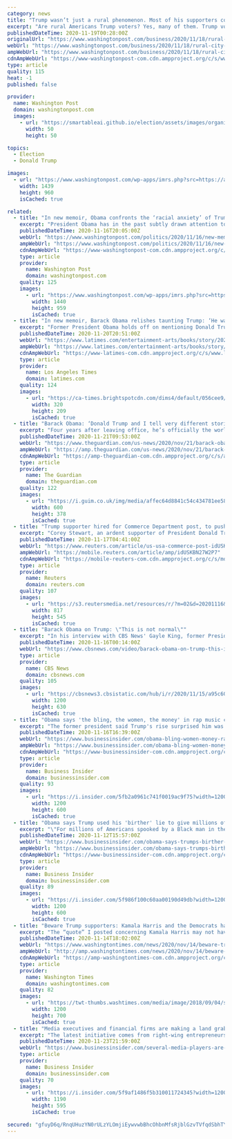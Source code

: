 ```yaml
---
category: news
title: "Trump wasn’t just a rural phenomenon. Most of his supporters come from cities and suburbs."
excerpt: "Are rural Americans Trump voters? Yes, many of them. Trump voters outnumber voters who supported Joe Biden 2 to 1 in rural counties. But are all Trump voters rural? Absolutely not. Voters in rural America accounted for less than a fifth of all votes cast for him."
publishedDateTime: 2020-11-19T00:28:00Z
originalUrl: "https://www.washingtonpost.com/business/2020/11/18/rural-city-trump-voters/"
webUrl: "https://www.washingtonpost.com/business/2020/11/18/rural-city-trump-voters/"
ampWebUrl: "https://www.washingtonpost.com/business/2020/11/18/rural-city-trump-voters/?outputType=amp"
cdnAmpWebUrl: "https://www-washingtonpost-com.cdn.ampproject.org/c/s/www.washingtonpost.com/business/2020/11/18/rural-city-trump-voters/?outputType=amp"
type: article
quality: 115
heat: -1
published: false

provider:
  name: Washington Post
  domain: washingtonpost.com
  images:
    - url: "https://smartableai.github.io/election/assets/images/organizations/washingtonpost.com-50x50.jpg"
      width: 50
      height: 50

topics:
  - Election
  - Donald Trump

images:
  - url: "https://www.washingtonpost.com/wp-apps/imrs.php?src=https://arc-anglerfish-washpost-prod-washpost.s3.amazonaws.com/public/JTWKQIEDW4I6TNMF4NVRNJJRVI.jpg&w=1440"
    width: 1439
    height: 960
    isCached: true

related:
  - title: "In new memoir, Obama confronts the ‘racial anxiety’ of Trump supporters"
    excerpt: "President Obama has in the past subtly drawn attention to the racial resentment his successor peddles. One notable example was Obama appearing to endorse a Post op-ed written by his former Black staffers criticizing Trump for telling Black American lawmakers critical of his administration to “go back” to wherever they came from."
    publishedDateTime: 2020-11-16T20:05:00Z
    webUrl: "https://www.washingtonpost.com/politics/2020/11/16/new-memoir-obama-confronts-racial-anxiety-trump-supporters/"
    ampWebUrl: "https://www.washingtonpost.com/politics/2020/11/16/new-memoir-obama-confronts-racial-anxiety-trump-supporters/?outputType=amp"
    cdnAmpWebUrl: "https://www-washingtonpost-com.cdn.ampproject.org/c/s/www.washingtonpost.com/politics/2020/11/16/new-memoir-obama-confronts-racial-anxiety-trump-supporters/?outputType=amp"
    type: article
    provider:
      name: Washington Post
      domain: washingtonpost.com
    quality: 125
    images:
      - url: "https://www.washingtonpost.com/wp-apps/imrs.php?src=https://arc-anglerfish-washpost-prod-washpost.s3.amazonaws.com/public/SDYORXA5PQI6XLKTJQP5USMQPU.jpg&w=1440"
        width: 1440
        height: 959
        isCached: true
  - title: "In new memoir, Barack Obama relishes taunting Trump: ‘He was a spectacle’"
    excerpt: "Former President Obama holds off on mentioning Donald Trump until the end of his new memoir, \"A Promised Land.\" But his thoughts are worth the wait."
    publishedDateTime: 2020-11-20T20:51:00Z
    webUrl: "https://www.latimes.com/entertainment-arts/books/story/2020-11-20/obama-trump-book-white-house-correspondents-dinner"
    ampWebUrl: "https://www.latimes.com/entertainment-arts/books/story/2020-11-20/obama-trump-book-white-house-correspondents-dinner?_amp=true"
    cdnAmpWebUrl: "https://www-latimes-com.cdn.ampproject.org/c/s/www.latimes.com/entertainment-arts/books/story/2020-11-20/obama-trump-book-white-house-correspondents-dinner?_amp=true"
    type: article
    provider:
      name: Los Angeles Times
      domain: latimes.com
    quality: 124
    images:
      - url: "https://ca-times.brightspotcdn.com/dims4/default/056cee9/2147483647/strip/true/crop/2000x1306+0+421/resize/320x209!/quality/90/?url=https%3A%2F%2Fcalifornia-times-brightspot.s3.amazonaws.com%2Fff%2F2c%2Fdedf568e4af087cab5f0a5c76f32%2Fla-ca-bk-a-promised-land-barack-obama-183.JPG"
        width: 320
        height: 209
        isCached: true
  - title: "Barack Obama: ‘Donald Trump and I tell very different stories about America’"
    excerpt: "Four years after leaving office, he’s officially the world’s most admired man.But what is Obama’s legacy? The former president talks Trump, Biden and America’s new dawn"
    publishedDateTime: 2020-11-21T09:53:00Z
    webUrl: "https://www.theguardian.com/us-news/2020/nov/21/barack-obama-donald-trump-and-i-tell-very-different-stories-about-america"
    ampWebUrl: "https://amp.theguardian.com/us-news/2020/nov/21/barack-obama-donald-trump-and-i-tell-very-different-stories-about-america"
    cdnAmpWebUrl: "https://amp-theguardian-com.cdn.ampproject.org/c/s/amp.theguardian.com/us-news/2020/nov/21/barack-obama-donald-trump-and-i-tell-very-different-stories-about-america"
    type: article
    provider:
      name: The Guardian
      domain: theguardian.com
    quality: 122
    images:
      - url: "https://i.guim.co.uk/img/media/affec64d8841c54c434781ee58243286b79600d2/0_0_8212_5178/master/8212.jpg?width=300&quality=45&auto=format&fit=max&dpr=2&s=f652526eb0dd4a56201ef7c555a31c29"
        width: 600
        height: 378
        isCached: true
  - title: "Trump supporter hired for Commerce Department post, to push hardline China policies until January: sources"
    excerpt: "Corey Stewart, an ardent supporter of President Donald Trump, has been named to a newly created senior post at the U.S. Department of Commerce, where he can help push through hardline policies on China before the end of the administration,"
    publishedDateTime: 2020-11-17T04:41:00Z
    webUrl: "https://www.reuters.com/article/us-usa-commerce-post-idUSKBN27W2P7"
    ampWebUrl: "https://mobile.reuters.com/article/amp/idUSKBN27W2P7"
    cdnAmpWebUrl: "https://mobile-reuters-com.cdn.ampproject.org/c/s/mobile.reuters.com/article/amp/idUSKBN27W2P7"
    type: article
    provider:
      name: Reuters
      domain: reuters.com
    quality: 107
    images:
      - url: "https://s3.reutersmedia.net/resources/r/?m=02&d=20201116&t=2&i=1541407697&w=&fh=545px&fw=&ll=&pl=&sq=&r=LYNXMPEGAF1HK"
        width: 817
        height: 545
        isCached: true
  - title: "Barack Obama on Trump: \"This is not normal\""
    excerpt: "In his interview with CBS News' Gayle King, former President Barack Obama comments on Election 2020, and President Donald Trump's allegations, without evidence, that his election loss was due to fraud."
    publishedDateTime: 2020-11-16T00:14:00Z
    webUrl: "https://www.cbsnews.com/video/barack-obama-on-trump-this-is-not-normal/"
    type: article
    provider:
      name: CBS News
      domain: cbsnews.com
    quality: 105
    images:
      - url: "https://cbsnews3.cbsistatic.com/hub/i/r/2020/11/15/a95c601d-ee80-4f64-a4fb-a5f7e5d7ba46/thumbnail/1200x630/339301e5a15b8b557ecccc191db80c77/1115-sunmo-obama-normal-588504-640x360.jpg"
        width: 1200
        height: 630
        isCached: true
  - title: "Obama says 'the bling, the women, the money' in rap music could explain Trump's increased appeal to some rappers and Black male voters"
    excerpt: "The former president said Trump's rise surprised him was because \"I don't watch a lot of TV. I certainly don't watch reality shows.\""
    publishedDateTime: 2020-11-16T16:39:00Z
    webUrl: "https://www.businessinsider.com/obama-bling-women-money-rap-quote-trump-black-voters-atlantic-2020-11"
    ampWebUrl: "https://www.businessinsider.com/obama-bling-women-money-rap-quote-trump-black-voters-atlantic-2020-11?amp"
    cdnAmpWebUrl: "https://www-businessinsider-com.cdn.ampproject.org/c/s/www.businessinsider.com/obama-bling-women-money-rap-quote-trump-black-voters-atlantic-2020-11?amp"
    type: article
    provider:
      name: Business Insider
      domain: businessinsider.com
    quality: 93
    images:
      - url: "https://i.insider.com/5fb2a0961c741f0019ac9f75?width=1200&format=jpeg"
        width: 1200
        height: 600
        isCached: true
  - title: "Obama says Trump used his 'birther' lie to give millions of white Americans 'spooked' by a Black president an 'elixir for their racial anxiety'"
    excerpt: "\"For millions of Americans spooked by a Black man in the White House, he promised an elixir for their racial anxiety,\" Obama writes of Trump."
    publishedDateTime: 2020-11-12T15:57:00Z
    webUrl: "https://www.businessinsider.com/obama-says-trumps-birther-lie-weaponized-white-americans-racism-2020-11"
    ampWebUrl: "https://www.businessinsider.com/obama-says-trumps-birther-lie-weaponized-white-americans-racism-2020-11?amp"
    cdnAmpWebUrl: "https://www-businessinsider-com.cdn.ampproject.org/c/s/www.businessinsider.com/obama-says-trumps-birther-lie-weaponized-white-americans-racism-2020-11?amp"
    type: article
    provider:
      name: Business Insider
      domain: businessinsider.com
    quality: 89
    images:
      - url: "https://i.insider.com/5f986f100c60aa00190d49db?width=1200&format=jpeg"
        width: 1200
        height: 600
        isCached: true
  - title: "Beware Trump supporters: Kamala Harris and the Democrats have a list, and that's a fact"
    excerpt: "The “quote” I posted concerning Kamala Harris may not have been accurate. But all these other comments are. And here’s something else that is entirely true, Sen. Harris’ silence."
    publishedDateTime: 2020-11-14T18:02:00Z
    webUrl: "https://www.washingtontimes.com/news/2020/nov/14/beware-trump-supporters-kamala-harris-and-the-demo/"
    ampWebUrl: "http://amp.washingtontimes.com/news/2020/nov/14/beware-trump-supporters-kamala-harris-and-the-demo/"
    cdnAmpWebUrl: "https://amp-washingtontimes-com.cdn.ampproject.org/c/amp.washingtontimes.com/news/2020/nov/14/beware-trump-supporters-kamala-harris-and-the-demo/"
    type: article
    provider:
      name: Washington Times
      domain: washingtontimes.com
    quality: 82
    images:
      - url: "https://twt-thumbs.washtimes.com/media/image/2018/09/04/senate_supreme_court_99507_c0-228-5472-3420_s1200x700.jpg?f89739662670662341638fe34403095f75f3e118"
        width: 1200
        height: 700
        isCached: true
  - title: "Media executives and financial firms are making a land grab for Fox News viewers and Trump supporters, and a new player just entered the race"
    excerpt: "The latest initiative comes from right-wing entrepreneurs including John Cardillo."
    publishedDateTime: 2020-11-23T21:59:00Z
    webUrl: "https://www.businessinsider.com/several-media-players-are-chasing-trump-supporters-2020-11"
    type: article
    provider:
      name: Business Insider
      domain: businessinsider.com
    quality: 70
    images:
      - url: "https://i.insider.com/5f9af1486f5b310011724345?width=1200&format=jpeg"
        width: 1190
        height: 595
        isCached: true

secured: "gfuyD6q/RnqUHuzYN0rULzYLOmjiEywvwbBhcOhbnMfsRjblGzvTVfqdSbhTYYUo7eoRrLomHiAZ+vRp1IadMU5bE67mSx/NDTHKUPm/d6ZOz2ubnv/iAB0VuV3EuoFC/IYzLk6N2y7HXJW8HBjYvjfF7d8Ast+OqIChS7FNMywWuQamCGfEBKbSZWlNW/LSn5GMHlM/FFLpXMRBNL+vHpv7n8VgRrrJfz7XznJjCwukyc+k8ETWDn3CGrrmeWQKC5FaySsNzZRFEWVYCn73xprbk6lyPPFVoSov2rWHeSDydL2ezLlL5xfsgUDiIHKWvWrMlX18MKXpAaqkcofBExNhhi7U4Pe+VindDVwrWlY=;8OFXPjcd4mcgj40mLxEHtQ=="
---
```


